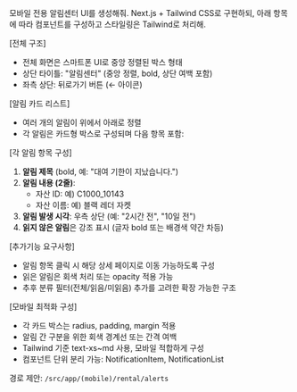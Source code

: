 모바일 전용 알림센터 UI를 생성해줘. Next.js + Tailwind CSS로 구현하되, 아래 항목에 따라 컴포넌트를 구성하고 스타일링은 Tailwind로 처리해.

[전체 구조]
- 전체 화면은 스마트폰 UI로 중앙 정렬된 박스 형태
- 상단 타이틀: "알림센터" (중앙 정렬, bold, 상단 여백 포함)
- 좌측 상단: 뒤로가기 버튼 (← 아이콘)

[알림 카드 리스트]
- 여러 개의 알림이 위에서 아래로 정렬
- 각 알림은 카드형 박스로 구성되며 다음 항목 포함:

[각 알림 항목 구성]
1. **알림 제목** (bold, 예: "대여 기한이 지났습니다.")
2. **알림 내용 (2줄)**:
   - 자산 ID: 예) C1000_10143
   - 자산 이름: 예) 블랙 레더 자켓
3. **알림 발생 시각**: 우측 상단 (예: "2시간 전", "10일 전")
4. **읽지 않은 알림**은 강조 표시 (글자 bold 또는 배경색 약간 차등)

[추가기능 요구사항]
- 알림 항목 클릭 시 해당 상세 페이지로 이동 가능하도록 구성
- 읽은 알림은 회색 처리 또는 opacity 적용 가능
- 추후 분류 필터(전체/읽음/미읽음) 추가를 고려한 확장 가능한 구조

[모바일 최적화 구성]
- 각 카드 박스는 radius, padding, margin 적용
- 알림 간 구분을 위한 회색 경계선 또는 간격 여백
- Tailwind 기준 text-xs~md 사용, 모바일 적합하게 구성
- 컴포넌트 단위 분리 가능: NotificationItem, NotificationList

경로 제안: `/src/app/(mobile)/rental/alerts`
